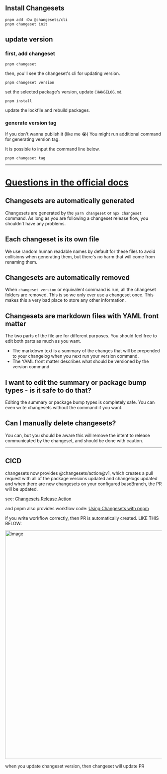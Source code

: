 ## Install Changesets

```shell
pnpm add -Dw @changesets/cli
pnpm changeset init
```

## update version

### first, add changeset

```shell
pnpm changeset
```

then, you'll see the changeset's cli for updating version.

```shell
pnpm changeset version
```

set the selected package's version, update `CHANGELOG.md`.

```shell
pnpm install
```

update the lockfile and rebuild packages.

### generate version tag

If you don't wanna publish it (like me 😭) You might run additional command for generating version tag.

It is possible to input the command line below.

```shell
pnpm changeset tag
```


---

# [Questions in the official docs](https://github.com/changesets/changesets/blob/main/docs/common-questions.md)


## Changesets are automatically generated

Changesets are generated by the `yarn changeset` or `npx changeset` command. As long as you are following a changeset release flow, you shouldn't have any problems.

## Each changeset is its own file

We use random human readable names by default for these files to avoid collisions when generating them, but there's no harm that will come from renaming them.

## Changesets are automatically removed

When `changeset version` or equivalent command is run, all the changeset folders are removed. This is so we only ever use a changeset once. This makes this a very bad place to store any other information.

## Changesets are markdown files with YAML front matter

The two parts of the file are for different purposes. You should feel free to edit both parts as much as you want.

- The markdown text is a summary of the changes that will be prepended to your changelog when you next run your version command.
- The YAML front matter describes what should be versioned by the version command

## I want to edit the summary or package bump types - is it safe to do that?

Editing the summary or package bump types is completely safe. You can even write changesets without the command if you want.

## Can I manually delete changesets?

You can, but you should be aware this will remove the intent to release communicated by the changeset, and should be done with caution.

---

## CICD

changesets now provides @changesets/action@v1, which creates a pull request with all of the package versions updated and changelogs updated and when there are new changesets on your configured baseBranch, the PR will be updated.

see: [Changesets Release Action](https://github.com/changesets/action)

and pnpm also provides workflow code: [Using Changesets with pnpm](https://pnpm.io/using-changesets)

if you write workflow correctly, then PR is automatically created.
LIKE THIS BELOW:

<img width="732" alt="image" src="https://user-images.githubusercontent.com/78713176/207504503-aa468f81-4dc3-46f7-b2ce-f39838c1173d.png">

when you update changeset version, then changeset will update PR